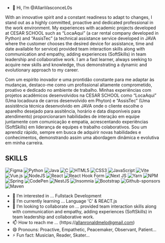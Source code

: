 - 👋 Hi, I’m @AllanVasconceL0s

With an innovative spirit and a constant readiness to adapt to changes, I stand out as a highly committed, proactive and dedicated professional in the work environment. 
My experiences with academic projects developed at CESAR SCHOOL such as “LocaAqui” (a car rental company developed in Python) and “AssisTec” (a technical assistance service developed in JAVA 
where the customer chooses the desired device for assistance, time and date available for service) provided team interaction skills along with communication and empathy, adding experiences (SoftSkills) 
in team leadership and collaborative work. I am a fast learner, always seeking to acquire new skills and knowledge, thus demonstrating a dynamic and evolutionary approach to my career.

Com um espírito inovador e uma prontidão constante para me adaptar às mudanças, destaco-me como um profissional altamente comprometido, proativo e dedicado no ambiente de trabalho.
Minhas experiências com projetos acadêmicos desenvolvidos na CESAR SCHOOL como “LocaAqui” (Uma locadoura de carros desenvolvido em Phyton) e “AssisTec” (Uma assistência técnica desenvolvido em JAVA onde o
cliente escolhe o aparelho desejado para assitência, horário e data disponíveis para atendimento) proporcionaram habilidades de interação em equipe juntamente com comunicação
e empatia, acrescentando experiências (SoftSkills) em liderança de equipes e trabalho colaborativos. Sou um aprendiz rápido, sempre em busca de adquirir novas habilidades e conhecimentos,
demonstrando assim uma abordagem dinâmica e evolutiva em minha carreira. 

## SKILLS 

![Figma](https://img.shields.io/badge/figma-%23F24E1E.svg?style=for-the-badge&logo=figma&logoColor=white) ![Python](https://img.shields.io/badge/python-3670A0?style=for-the-badge&logo=python&logoColor=ffdd54)  ![Java](https://img.shields.io/badge/java-%23ED8B00.svg?style=for-the-badge&logo=openjdk&logoColor=white) ![C](https://img.shields.io/badge/c-%2300599C.svg?style=for-the-badge&logo=c&logoColor=white) ![HTML5](https://img.shields.io/badge/html5-%23E34F26.svg?style=for-the-badge&logo=html5&logoColor=white) ![CSS3](https://img.shields.io/badge/css3-%231572B6.svg?style=for-the-badge&logo=css3&logoColor=white) ![JavaScript](https://img.shields.io/badge/javascript-%23323330.svg?style=for-the-badge&logo=javascript&logoColor=%23F7DF1E) ![Vite](https://img.shields.io/badge/vite-%23646CFF.svg?style=for-the-badge&logo=vite&logoColor=white) ![Vue.js](https://img.shields.io/badge/vuejs-%2335495e.svg?style=for-the-badge&logo=vuedotjs&logoColor=%234FC08D) ![NodeJS](https://img.shields.io/badge/node.js-6DA55F?style=for-the-badge&logo=node.js&logoColor=white) ![React](https://img.shields.io/badge/react-%2320232a.svg?style=for-the-badge&logo=react&logoColor=%2361DAFB) ![React Hook Form](https://img.shields.io/badge/React%20Hook%20Form-%23EC5990.svg?style=for-the-badge&logo=reacthookform&logoColor=white) ![Next JS](https://img.shields.io/badge/Next-black?style=for-the-badge&logo=next.js&logoColor=white) ![Yarn](https://img.shields.io/badge/yarn-%232C8EBB.svg?style=for-the-badge&logo=yarn&logoColor=white) ![NPM](https://img.shields.io/badge/NPM-%23CB3837.svg?style=for-the-badge&logo=npm&logoColor=white) ![Spring](https://img.shields.io/badge/spring-%236DB33F.svg?style=for-the-badge&logo=spring&logoColor=white) ![CodePen](https://img.shields.io/badge/Codepen-000000?style=for-the-badge&logo=codepen&logoColor=white) ![NestJS](https://img.shields.io/badge/nestjs-%23E0234E.svg?style=for-the-badge&logo=nestjs&logoColor=white) ![Insomnia](https://img.shields.io/badge/Insomnia-black?style=for-the-badge&logo=insomnia&logoColor=5849BE) ![Bootstrap](https://img.shields.io/badge/bootstrap-%238511FA.svg?style=for-the-badge&logo=bootstrap&logoColor=white) ![Github-sponsors](https://img.shields.io/badge/sponsor-30363D?style=for-the-badge&logo=GitHub-Sponsors&logoColor=#EA4AAA) ![Maven]((https://img.shields.io/badge/apachemaven-C71A36.svg?style=for-the-badge&logo=apachemaven&logoColor=white))

- 👀 I’m interested in ... Fullstack Development
- 🌱 I’m currently learning ... Language 'C' & REACT.js
- 💞️ I’m looking to collaborate on ... provided team interaction skills along with communication and empathy, adding experiences (SoftSkills) in team leadership and collaborative work.
- 📫 How to reach me ... (https://allanronaldmelo@gmail.com)
- 😄 Pronouns: Proactive, Empathetic, Peacemaker, Observant, Patient...
- ⚡ Fun fact: Musician, Reader, Skater...

<!---
AllanVasconceL0s/AllanVasconceL0s is a ✨ special ✨ repository because its `README.md` (this file) appears on your GitHub profile.
You can click the Preview link to take a look at your changes.
--->
